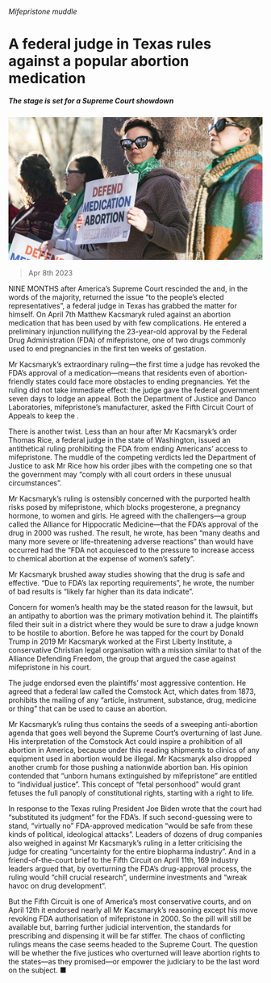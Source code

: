 ###### Mifepristone muddle

# A federal judge in Texas rules against a popular abortion medication 

##### The stage is set for a Supreme Court showdown 

![image](images/20230415_BLP903.jpg) 

> Apr 8th 2023 

NINE MONTHS after America’s Supreme Court rescinded the  and, in the words of the majority, returned the issue “to the people’s elected representatives”, a federal judge in Texas has grabbed the matter for himself. On April 7th Matthew Kacsmaryk ruled against an abortion medication that has been used by  with few complications. He entered a preliminary injunction nullifying the 23-year-old approval by the Federal Drug Administration (FDA) of mifepristone, one of two drugs commonly used to end pregnancies in the first ten weeks of gestation.

Mr Kacsmaryk’s extraordinary ruling—the first time a judge has revoked the FDA’s approval of a medication—means that residents even of abortion-friendly states could face more obstacles to ending pregnancies. Yet the ruling did not take immediate effect: the judge gave the federal government seven days to lodge an appeal. Both the Department of Justice and Danco Laboratories, mifepristone’s manufacturer, asked the Fifth Circuit Court of Appeals to keep the . 

There is another twist. Less than an hour after Mr Kacsmaryk’s order Thomas Rice, a federal judge in the state of Washington, issued an antithetical ruling prohibiting the FDA from ending Americans’ access to mifepristone. The muddle of the competing verdicts led the Department of Justice to ask Mr Rice how his order jibes with the competing one so that the government may “comply with all court orders in these unusual circumstances”. 

Mr Kacsmaryk’s ruling is ostensibly concerned with the purported health risks posed by mifepristone, which blocks progesterone, a pregnancy hormone, to women and girls. He agreed with the challengers—a group called the Alliance for Hippocratic Medicine—that the FDA’s approval of the drug in 2000 was rushed. The result, he wrote, has been “many deaths and many more severe or life-threatening adverse reactions” than would have occurred had the “FDA not acquiesced to the pressure to increase access to chemical abortion at the expense of women’s safety”. 

Mr Kacsmaryk brushed away studies showing that the drug is safe and effective. “Due to FDA’s lax reporting requirements”, he wrote, the number of bad results is “likely far higher than its data indicate”. 

Concern for women’s health may be the stated reason for the lawsuit, but an antipathy to abortion was the primary motivation behind it. The plaintiffs filed their suit in a district where they would be sure to draw a judge known to be hostile to abortion. Before he was tapped for the court by Donald Trump in 2019 Mr Kacsmaryk worked at the First Liberty Institute, a conservative Christian legal organisation with a mission similar to that of the Alliance Defending Freedom, the group that argued the case against mifepristone in his court. 

The judge endorsed even the plaintiffs’ most aggressive contention. He agreed that a federal law called the Comstock Act, which dates from 1873, prohibits the mailing of any “article, instrument, substance, drug, medicine or thing” that can be used to cause an abortion.

Mr Kacsmaryk’s ruling thus contains the seeds of a sweeping anti-abortion agenda that goes well beyond the Supreme Court’s overturning of last June. His interpretation of the Comstock Act could inspire a prohibition of all abortion in America, because under this reading shipments to clinics of any equipment used in abortion would be illegal. Mr Kacsmaryk also dropped another crumb for those pushing a nationwide abortion ban. His opinion contended that “unborn humans extinguished by mifepristone” are entitled to “individual justice”. This concept of “fetal personhood” would grant fetuses the full panoply of constitutional rights, starting with a right to life. 

In response to the Texas ruling President Joe Biden wrote that the court had “substituted its judgment” for the FDA’s. If such second-guessing were to stand, “virtually no” FDA-approved medication “would be safe from these kinds of political, ideological attacks”. Leaders of dozens of drug companies also weighed in against Mr Kacsmaryk’s ruling in a letter criticising the judge for creating “uncertainty for the entire biopharma industry”. And in a friend-of-the-court brief to the Fifth Circuit on April 11th, 169 industry leaders argued that, by overturning the FDA’s drug-approval process, the ruling would “chill crucial research”, undermine investments and “wreak havoc on drug development”. 

But the Fifth Circuit is one of America’s most conservative courts, and on April 12th it endorsed nearly all Mr Kacsmaryk’s reasoning except his move revoking FDA authorisation of mifepristone in 2000. So the pill will still be available but, barring further judicial intervention, the standards for prescribing and dispensing it will be far stiffer. The chaos of conflicting rulings means the case seems headed to the Supreme Court. The question will be whether the five justices who overturned  will leave abortion rights to the states—as they promised—or empower the judiciary to be the last word on the subject. ■


